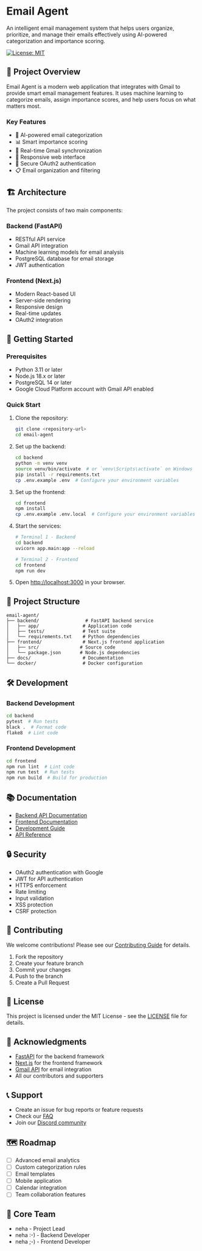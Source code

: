 # Email Agent

An intelligent email management system that helps users organize, prioritize, and manage their emails effectively using AI-powered categorization and importance scoring.

[![License: MIT](https://img.shields.io/badge/License-MIT-blue.svg)](https://opensource.org/licenses/MIT)

## 🎯 Project Overview

Email Agent is a modern web application that integrates with Gmail to provide smart email management features. It uses machine learning to categorize emails, assign importance scores, and help users focus on what matters most.

### Key Features

- 🤖 AI-powered email categorization
- 📊 Smart importance scoring
- 🔄 Real-time Gmail synchronization
- 📱 Responsive web interface
- 🔐 Secure OAuth2 authentication
- 📋 Email organization and filtering

## 🏗 Architecture

The project consists of two main components:

### Backend (FastAPI)
- RESTful API service
- Gmail API integration
- Machine learning models for email analysis
- PostgreSQL database for email storage
- JWT authentication

### Frontend (Next.js)
- Modern React-based UI
- Server-side rendering
- Responsive design
- Real-time updates
- OAuth2 integration

## 🚀 Getting Started

### Prerequisites

- Python 3.11 or later
- Node.js 18.x or later
- PostgreSQL 14 or later
- Google Cloud Platform account with Gmail API enabled

### Quick Start

1. Clone the repository:
   ```bash
   git clone <repository-url>
   cd email-agent
   ```

2. Set up the backend:
   ```bash
   cd backend
   python -m venv venv
   source venv/bin/activate  # or `venv\Scripts\activate` on Windows
   pip install -r requirements.txt
   cp .env.example .env  # Configure your environment variables
   ```

3. Set up the frontend:
   ```bash
   cd frontend
   npm install
   cp .env.example .env.local  # Configure your environment variables
   ```

4. Start the services:
   ```bash
   # Terminal 1 - Backend
   cd backend
   uvicorn app.main:app --reload

   # Terminal 2 - Frontend
   cd frontend
   npm run dev
   ```

5. Open [http://localhost:3000](http://localhost:3000) in your browser.

## 📁 Project Structure

```
email-agent/
├── backend/                 # FastAPI backend service
│   ├── app/                # Application code
│   ├── tests/              # Test suite
│   └── requirements.txt    # Python dependencies
├── frontend/               # Next.js frontend application
│   ├── src/               # Source code
│   └── package.json       # Node.js dependencies
├── docs/                   # Documentation
└── docker/                 # Docker configuration
```

## 🛠 Development

### Backend Development

```bash
cd backend
pytest  # Run tests
black .  # Format code
flake8  # Lint code
```

### Frontend Development

```bash
cd frontend
npm run lint  # Lint code
npm run test  # Run tests
npm run build  # Build for production
```

## 📚 Documentation

- [Backend API Documentation](backend/README.md)
- [Frontend Documentation](frontend/README.md)
- [Development Guide](docs/development.md)
- [API Reference](docs/api-reference.md)

## 🔒 Security

- OAuth2 authentication with Google
- JWT for API authentication
- HTTPS enforcement
- Rate limiting
- Input validation
- XSS protection
- CSRF protection

## 🤝 Contributing

We welcome contributions! Please see our [Contributing Guide](CONTRIBUTING.md) for details.

1. Fork the repository
2. Create your feature branch
3. Commit your changes
4. Push to the branch
5. Create a Pull Request

## 📄 License

This project is licensed under the MIT License - see the [LICENSE](LICENSE) file for details.

## 🙏 Acknowledgments

- [FastAPI](https://fastapi.tiangolo.com/) for the backend framework
- [Next.js](https://nextjs.org/) for the frontend framework
- [Gmail API](https://developers.google.com/gmail/api) for email integration
- All our contributors and supporters

## 📞 Support

- Create an issue for bug reports or feature requests
- Check our [FAQ](docs/faq.md)
- Join our [Discord community](https://discord.gg/your-server)

## 🗺 Roadmap

- [ ] Advanced email analytics
- [ ] Custom categorization rules
- [ ] Email templates
- [ ] Mobile application
- [ ] Calendar integration
- [ ] Team collaboration features

## 🌟 Core Team

- neha - Project Lead
- neha :-) - Backend Developer
- neha ;-) - Frontend Developer